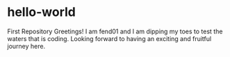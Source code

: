 # hello-world
First Repository
Greetings! I am fend01 and I am dipping my toes to test the waters that is coding. Looking forward to having an exciting and fruitful journey here.
